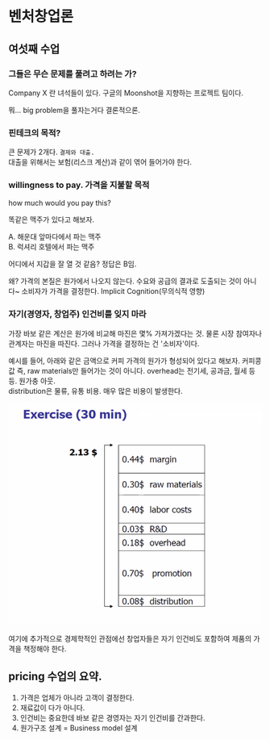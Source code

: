 # 벤처창업론

## 여섯째 수업

### 그들은 무슨 문제를 풀려고 하려는 가?

Company X 란 녀석들이 있다. 구글의 Moonshot을 지향하는 프로젝트 팀이다.

뭐... big problem을 풀자는거다 결론적으론.

### 핀테크의 목적?

큰 문제가 2개다. `결제와 대출.`  
대출을 위해서는 보험(리스크 계산)과 같이 엮어 들어가야 한다.

### willingness to pay. 가격을 지불할 목적

how much would you pay this?

똑같은 맥주가 있다고 해보자.

A. 해운대 앞마다에서 파는 맥주  
B. 럭셔리 호텔에서 파는 맥주

어디에서 지갑을 잘 열 것 같음? 정답은 B임.

왜? 가격의 본질은 원가에서 나오지 않는다. 수요와 공급의 결과로 도출되는 것이 아니다~ 소비자가 가격을 결정한다.
Implicit Cognition(무의식적 영향)

### 자기(경영자, 창업주) 인건비를 잊지 마라

가장 바보 같은 계산은 원가에 비교해 마진은 몇% 가져가겠다는 것. 물론 시장 참여자나 관계자는 마진을 따진다. 그러나 가격을 결정하는 건 '소비자'이다.

예시를 들어, 아래와 같은 금액으로 커피 가격의 원가가 형성되어 있다고 해보자. 커피콩값 즉, raw materials만 들어가는 것이 아니다. overhead는 전기세, 공과금, 월세 등등. 원가충 아웃.  
distribution은 물류, 유통 비용. 매우 많은 비용이 발생한다.

<img src="./asset/cost.png" alt="cost"  />

여기에 추가적으로
경제학적인 관점에선 창업자들은 자기 인건비도 포함하여 제품의 가격을 책정해야 한다.

## pricing 수업의 요약.

1. 가격은 업체가 아니라 고객이 결정한다.
2. 재료값이 다가 아니다.
3. 인건비는 중요한데 바보 같은 경영자는 자기 인건비를 간과한다.
4. 원가구조 설계 = Business model 설계
